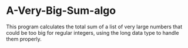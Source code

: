 # A-Very-Big-Sum-algo

This program calculates the total sum of a list of very large numbers that could be too big for regular integers, using the long data type to handle them properly.
